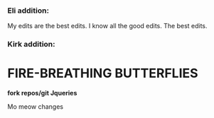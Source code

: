 ### Eli addition:
My edits are the best edits. I know all the good edits. The best edits.


### Kirk addition:
# FIRE-BREATHING BUTTERFLIES
**fork repos/git Jqueries**

Mo meow changes
